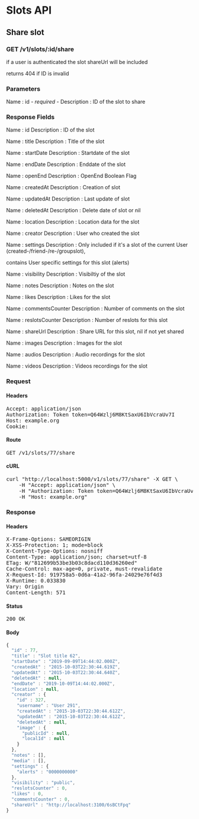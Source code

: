# Slots API

## Share slot

### GET /v1/slots/:id/share

if a user is authenticated the slot shareUrl will be included

returns 404 if ID is invalid

### Parameters

Name : id *- required -*
Description : ID of the slot to share


### Response Fields

Name : id
Description : ID of the slot

Name : title
Description : Title of the slot

Name : startDate
Description : Startdate of the slot

Name : endDate
Description : Enddate of the slot

Name : openEnd
Description : OpenEnd Boolean Flag

Name : createdAt
Description : Creation of slot

Name : updatedAt
Description : Last update of slot

Name : deletedAt
Description : Delete date of slot or nil

Name : location
Description : Location data for the slot

Name : creator
Description : User who created the slot

Name : settings
Description : Only included if it&#39;s a slot of the current User (created-/friend-/re-/groupslot),

contains User specific settings for this slot (alerts)

Name : visibility
Description : Visibiltiy of the slot

Name : notes
Description : Notes on the slot

Name : likes
Description : Likes for the slot

Name : commentsCounter
Description : Number of comments on the slot

Name : reslotsCounter
Description : Number of reslots for this slot

Name : shareUrl
Description : Share URL for this slot, nil if not yet shared

Name : images
Description : Images for the slot

Name : audios
Description : Audio recordings for the slot

Name : videos
Description : Videos recordings for the slot

### Request

#### Headers

<pre>Accept: application/json
Authorization: Token token=Q64Wzlj6M8KtSaxU6IbVcraUv7I
Host: example.org
Cookie: </pre>

#### Route

<pre>GET /v1/slots/77/share</pre>

#### cURL

<pre class="request">curl &quot;http://localhost:5000/v1/slots/77/share&quot; -X GET \
	-H &quot;Accept: application/json&quot; \
	-H &quot;Authorization: Token token=Q64Wzlj6M8KtSaxU6IbVcraUv7I&quot; \
	-H &quot;Host: example.org&quot;</pre>

### Response

#### Headers

<pre>X-Frame-Options: SAMEORIGIN
X-XSS-Protection: 1; mode=block
X-Content-Type-Options: nosniff
Content-Type: application/json; charset=utf-8
ETag: W/&quot;812699b53be3b03c8dacd110d36260ed&quot;
Cache-Control: max-age=0, private, must-revalidate
X-Request-Id: 919758a5-0d6a-41a2-96fa-24029e76f4d3
X-Runtime: 0.033830
Vary: Origin
Content-Length: 571</pre>

#### Status

<pre>200 OK</pre>

#### Body

```javascript
{
  "id" : 77,
  "title" : "Slot title 62",
  "startDate" : "2019-09-09T14:44:02.000Z",
  "createdAt" : "2015-10-03T22:30:44.619Z",
  "updatedAt" : "2015-10-03T22:30:44.640Z",
  "deletedAt" : null,
  "endDate" : "2019-10-09T14:44:02.000Z",
  "location" : null,
  "creator" : {
    "id" : 327,
    "username" : "User 291",
    "createdAt" : "2015-10-03T22:30:44.612Z",
    "updatedAt" : "2015-10-03T22:30:44.612Z",
    "deletedAt" : null,
    "image" : {
      "publicId" : null,
      "localId" : null
    }
  },
  "notes" : [],
  "media" : [],
  "settings" : {
    "alerts" : "0000000000"
  },
  "visibility" : "public",
  "reslotsCounter" : 0,
  "likes" : 0,
  "commentsCounter" : 0,
  "shareUrl" : "http://localhost:3100/6sBCtFpq"
}
```
